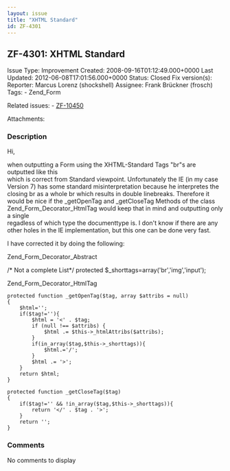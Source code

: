 ```yaml
---
layout: issue
title: "XHTML Standard"
id: ZF-4301
---
```


ZF-4301: XHTML Standard
-----------------------

 Issue Type: Improvement Created: 2008-09-16T01:12:49.000+0000 Last Updated: 2012-06-08T17:01:56.000+0000 Status: Closed Fix version(s): 
 Reporter:  Marcus Lorenz (shockshell)  Assignee:  Frank Brückner (frosch)  Tags: - Zend\_Form
 
 Related issues: - [ZF-10450](/issues/browse/ZF-10450)
 
 Attachments: 
### Description

Hi,

when outputting a Form using the XHTML-Standard Tags "br"s are outputted like this   
 which is correct from Standard viewpoint. Unfortunately the IE (in my case Version 7) has some standard misinterpretation because he interpretes the closing br as a whole br which results in double linebreaks. Therefore it would be nice if the \_getOpenTag and \_getCloseTag Methods of the class Zend\_Form\_Decorator\_HtmlTag would keep that in mind and outputting only a single   
 regadless of which type the documenttype is. I don't know if there are any other holes in the IE implementation, but this one can be done very fast.

I have corrected it by doing the following:

Zend\_Form\_Decorator\_Abstract

/\* Not a complete List\*/ protected $\_shorttags=array('br','img','input');

Zend\_Form\_Decorator\_HtmlTag

 
    protected function _getOpenTag($tag, array $attribs = null)
    {
        $html='';
        if($tag!=''){
            $html = '<' . $tag;
            if (null !== $attribs) {
                $html .= $this->_htmlAttribs($attribs);
            }
            if(in_array($tag,$this->_shorttags)){
                $html.='/';
            }
            $html .= '>';
        }
        return $html;
    }
    
    protected function _getCloseTag($tag)
    {
        if($tag!='' && !in_array($tag,$this->_shorttags)){
            return '</' . $tag . '>';
        }
        return '';
    }


 

 

### Comments

No comments to display